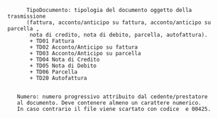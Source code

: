 		  TipoDocumento: tipologia del documento oggetto della trasmissione
          (fattura, acconto/anticipo su fattura, acconto/anticipo su parcella ,
           nota di credito, nota di debito, parcella, autofattura).
           + TD01 Fattura
           + TD02 Acconto/Anticipo su fattura
           + TD03 Acconto/Anticipo su parcella
           + TD04 Nota di Credito
           + TD05 Nota di Debito
           + TD06 Parcella
           + TD20 Autofattura
    
    
       Numero: numero progressivo attribuito dal cedente/prestatore
	   al documento. Deve contenere almeno un carattere numerico.
	   In caso contrario il file viene scartato con codice  e 00425.